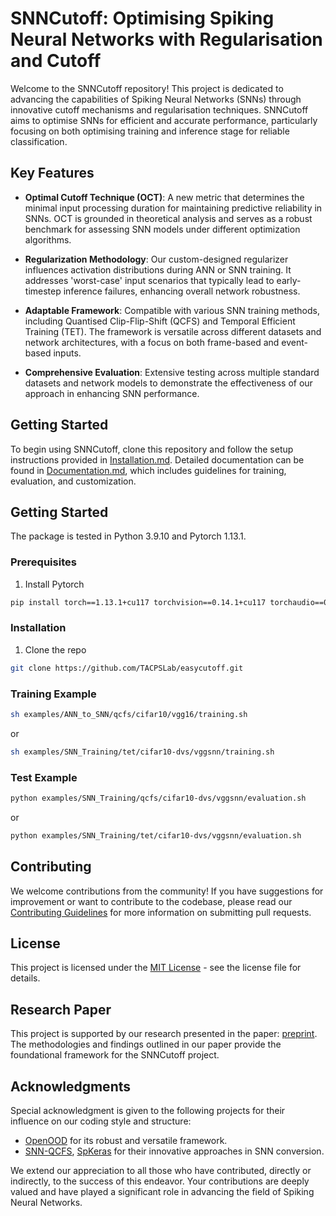 # SNNCutoff: Optimising Spiking Neural Networks with Regularisation and Cutoff 

Welcome to the SNNCutoff repository! This project is dedicated to advancing the capabilities of Spiking Neural Networks (SNNs) through innovative cutoff mechanisms and regularisation techniques. SNNCutoff aims to optimise SNNs for efficient and accurate performance, particularly focusing on both optimising training and inference stage for reliable classification.

## Key Features

- **Optimal Cutoff Technique (OCT)**: A new metric that determines the minimal input processing duration for maintaining predictive reliability in SNNs. OCT is grounded in theoretical analysis and serves as a robust benchmark for assessing SNN models under different optimization algorithms.

- **Regularization Methodology**: Our custom-designed regularizer influences activation distributions during ANN or SNN training. It addresses 'worst-case' input scenarios that typically lead to early-timestep inference failures, enhancing overall network robustness.

- **Adaptable Framework**: Compatible with various SNN training methods, including Quantised Clip-Flip-Shift (QCFS) and Temporal Efficient Training (TET). The framework is versatile across different datasets and network architectures, with a focus on both frame-based and event-based inputs.

- **Comprehensive Evaluation**: Extensive testing across multiple standard datasets and network models to demonstrate the effectiveness of our approach in enhancing SNN performance.

## Getting Started

To begin using SNNCutoff, clone this repository and follow the setup instructions provided in [Installation.md](/Installation.md). Detailed documentation can be found in [Documentation.md](/Documentation.md), which includes guidelines for training, evaluation, and customization.

<!-- GETTING STARTED -->
## Getting Started
The package is tested in Python 3.9.10 and Pytorch 1.13.1.

### Prerequisites

1. Install Pytorch
```sh
pip install torch==1.13.1+cu117 torchvision==0.14.1+cu117 torchaudio==0.13.1 --extra-index-url https://download.pytorch.org/whl/cu117
```

### Installation

1. Clone the repo
```sh
git clone https://github.com/TACPSLab/easycutoff.git
```

### Training Example
```sh
sh examples/ANN_to_SNN/qcfs/cifar10/vgg16/training.sh
```
or
```sh
sh examples/SNN_Training/tet/cifar10-dvs/vggsnn/training.sh
```

### Test Example
```sh
python examples/SNN_Training/qcfs/cifar10-dvs/vggsnn/evaluation.sh
```
or
```sh
python examples/SNN_Training/tet/cifar10-dvs/vggsnn/evaluation.sh
```

## Contributing

We welcome contributions from the community! If you have suggestions for improvement or want to contribute to the codebase, please read our [Contributing Guidelines](/CONTRIBUTING.md) for more information on submitting pull requests.

## License

This project is licensed under the [MIT License](/LICENSE) - see the license file for details.

## Research Paper

This project is supported by our research presented in the paper: [preprint](https://arxiv.org/abs/2301.09522). The methodologies and findings outlined in our paper provide the foundational framework for the SNNCutoff project.


## Acknowledgments
Special acknowledgment is given to the following projects for their influence on our coding style and structure:

- [OpenOOD](https://github.com/Jingkang50/OpenOOD) for its robust and versatile framework.
- [SNN-QCFS](https://github.com/putshua/SNN_conversion_QCFS), [SpKeras](https://github.com/Dengyu-Wu/spkeras)  for their innovative approaches in SNN conversion.

We extend our appreciation to all those who have contributed, directly or indirectly, to the success of this endeavor. Your contributions are deeply valued and have played a significant role in advancing the field of Spiking Neural Networks.




